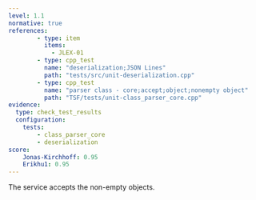 ```yaml
---
level: 1.1
normative: true
references:
        - type: item
          items:
            - JLEX-01
        - type: cpp_test
          name: "deserialization;JSON Lines"
          path: "tests/src/unit-deserialization.cpp"
        - type: cpp_test
          name: "parser class - core;accept;object;nonempty object"
          path: "TSF/tests/unit-class_parser_core.cpp"            
evidence:
  type: check_test_results
  configuration:
    tests: 
        - class_parser_core
        - deserialization
score:
    Jonas-Kirchhoff: 0.95
    Erikhu1: 0.95
---
```


The service accepts the non-empty objects.